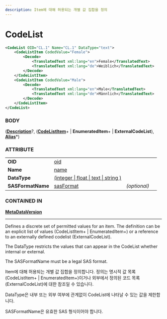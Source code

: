 ```yaml
---
description: Item에 대해 허용되는 개별 값 집합을 정의
---
```


# CodeList

```xml
<CodeList OID="CL.1" Name="CL.1" DataType="text">
    <CodeListItem CodedValue="Female">
        <Decode>
            <TranslatedText xml:lang="en">Female</TranslatedText>
            <TranslatedText xml:lang="de">Weiblich</TranslatedText>
        </Decode>
    </CodeListItem>
    <CodeListItem CodedValue="Male">
        <Decode>
            <TranslatedText xml:lang="en">Male</TranslatedText>
            <TranslatedText xml:lang="de">Männlich</TranslatedText>
        </Decode>
    </CodeListItem>
</CodeList>
```



### BODY

([**Description**](../studyeventdef/description.md)?, ([**CodeListItem**](codelistitem.md)+ | **EnumeratedItem**+ | **ExternalCodeList**), [**Alias**](../itemdef/alias.md)\*)



### ATTRIBUTE

|                   |                                                                 |              |   |
| ----------------- | --------------------------------------------------------------- | ------------ | - |
| **OID**           | [oid](../../../dataformat.md)                                   |              |   |
| **Name**          | [name](../../../dataformat.md)                                  |              |   |
| **DataType**      | [(integer \| float \| text \| string )](../../../dataformat.md) |              |   |
| **SASFormatName** | [sasFormat](../../../dataformat.md)                             | _(optional)_ |   |



### CONTAINED IN

****[**MetaDataVersion**](../)****

****

Defines a discrete set of permitted values for an item. The definition can be an explicit list of values (CodeListItem+ | EnumeratedItem+) or a reference to an externally defined codelist (ExternalCodeList).

The DataType restricts the values that can appear in the CodeList whether internal or external.

The SASFormatName must be a legal SAS format.



Item에 대해 허용되는 개별 값 집합을 정의합니다. 정의는 명시적 값 목록(CodeListItem+ | EnumeratedItem+)이거나 외부에서 정의된 코드 목록(ExternalCodeList)에 대한 참조일 수 있습니다.

DataType은 내부 또는 외부 여부에 관계없이 CodeList에 나타날 수 있는 값을 제한합니다.

SASFormatName은 유효한 SAS 형식이어야 합니다.

